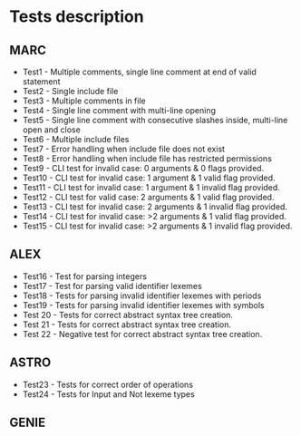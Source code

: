 # Tests description

## MARC
 - Test1 - Multiple comments, single line comment at end of valid statement
 - Test2 - Single include file
 - Test3 - Multiple comments in file
 - Test4 - Single line comment with multi-line opening
 - Test5 - Single line comment with consecutive slashes inside, multi-line open and close
 - Test6 - Multiple include files
 - Test7 - Error handling when include file does not exist
 - Test8 - Error handling when include file has restricted permissions
 - Test9 - CLI test for invalid case: 0 arguments & 0 flags provided.
 - Test10 - CLI test for invalid case: 1 argument & 1 valid flag provided.
 - Test11 - CLI test for invalid case: 1 argument & 1 invalid flag provided.
 - Test12 - CLI test for valid case: 2 arguments & 1 valid flag provided.
 - Test13 - CLI test for invalid case: 2 arguments & 1 invalid flag provided.
 - Test14 - CLI test for invalid case: >2 arguments & 1 valid flag provided.
 - Test15 - CLI test for invalid case: >2 arguments & 1 invalid flag provided.
 
## ALEX
 - Test16 - Test for parsing integers
 - Test17 - Test for parsing valid identifier lexemes
 - Test18 - Tests for parsing invalid identifier lexemes with periods
 - Test19 - Tests for parsing invalid identifier lexemes with symbols
 - Test 20 - Tests for correct abstract syntax tree creation.
 - Test 21 - Tests for correct abstract syntax tree creation.
 - Test 22 - Negative test for correct abstract syntax tree creation.

## ASTRO
 - Test23 - Tests for correct order of operations
 - Test24 - Tests for Input and Not lexeme types

## GENIE
